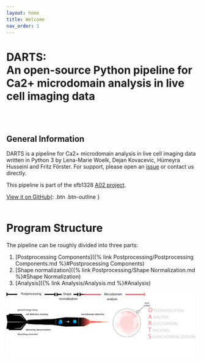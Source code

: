 ```yaml
---
layout: home
title: Welcome
nav_order: 1
---
```


# **DARTS**: <br> **An open-source Python pipeline for Ca2+ microdomain analysis in live cell imaging data**

<br>
<br>

## General Information

DARTS is a pipeline for Ca2+ microdomain analysis in live cell imaging data written in Python 3 by Lena-Marie Woelk, Dejan Kovacevic, Hümeyra Husseini and Fritz Förster.
For support, please open an [issue](https://github.com/IPMI-ICNS-UKE/DARTS/issues) or contact us directly.

This pipeline is part of the sfb1328 [A02 project](https://www.sfb1328.de/index.php?id=29). 


[View it on GitHub](https://github.com/IPMI-ICNS-UKE/DARTS){: .btn .btn-outline }
<br>
<br>


# Program Structure

The pipeline can be roughly divided into three parts:

1. [Postprocessing Components]({% link Postprocessing/Postprocessing Components.md %}#Postprocessing Components)
2. [Shape normalization]({% link Postprocessing/Shape Normalization.md %}#Shape Normalization)
3. [Analysis]({% link Analysis/Analysis.md %}#Analysis)


![overview](/docs/assets/img/Figure_1_dart.png)


